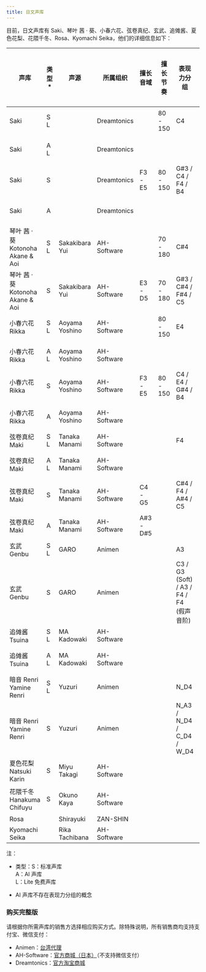 ```yaml
---
title: 日文声库
---
```


目前，日文声库有 Saki、琴叶 茜 · 葵、小春六花、弦卷真纪、玄武、追傩酱、夏色花梨、花隈千冬、Rosa、Kyomachi Seika，他们的详细信息如下：

| 声库 | 类型* | 声源 | 所属组织 |  擅长音域 | 擅长节奏 | 表现力分组 | 自动音高调校 | 最新版本 |
| --- | --- | --- | --- | --- | --- | --- | --- | --- |
| Saki | S L |  | Dreamtonics |  | 80 - 150 | C4 | 第 1 代 | ver.101 |
| Saki | A L |  | Dreamtonics |  |  |  | 第 3 代 | ver.101 |
| Saki | S |  | Dreamtonics | F3 - E5 | 80 - 150 | G#3 / C4 / F4 / B4 | 第 1 代 | ver.101 |
| Saki | A |  | Dreamtonics |  |  |  | 第 3 代 | ver.115 |
| 琴叶 茜 · 葵 <br/> Kotonoha Akane & Aoi | S L | Sakakibara Yui | AH-Software |  | 70 - 180 | C#4 | 第 1 代 | ver.100 |
| 琴叶 茜 · 葵 <br/> Kotonoha Akane & Aoi | S | Sakakibara Yui | AH-Software | E3 - D5 | 70 - 180 | G#3 / C#4 / F#4 / C5 | 第 1 代 | ver.100 |
| 小春六花 <br/> Rikka | S L | Aoyama Yoshino | AH-Software |  | 80 - 150 | E4 | 第 1 代 | ver.100 |
| 小春六花 <br/> Rikka | A L | Aoyama Yoshino | AH-Software |  |  |  | 第 3 代 | ver.101 |
| 小春六花 <br/> Rikka | S | Aoyama Yoshino | AH-Software | F3 - E5 | 80 - 150 | C4 / E4 / G#4 / B4 | 第 1 代 | ver.100 |
| 小春六花 <br/> Rikka | A | Aoyama Yoshino | AH-Software |  |  |  | 第 3 代 | ver.105 |
| 弦卷真纪 <br/> Maki | S L | Tanaka Manami | AH-Software |  |  | F4 |  | ver.100 |
| 弦卷真纪 <br/> Maki | A L | Tanaka Manami | AH-Software |  |  |  | 第 3 代 | ver.101 |
| 弦卷真纪 <br/> Maki | S | Tanaka Manami | AH-Software | C4 - G5 |  | C#4 / F4 / A#4 / C5 |  | ver.100 |
| 弦卷真纪 <br/> Maki | A | Tanaka Manami | AH-Software | A#3 - D#5 |  |  | 第 3 代 | ver.104 |
| 玄武 <br/> Genbu | S L | GARO | Animen |  |  | A3 |  | ver.100 |
| 玄武 <br/> Genbu | S | GARO | Animen |  |  | C3 / G3 (Soft) / A3 / F4 / F4 (假声音阶) |  | ver.100 |
| 追傩酱 <br/> Tsuina | S L | MA Kadowaki | AH-Software |  |  | | | ver.100 |
| 追傩酱 <br/> Tsuina | A L | MA Kadowaki | AH-Software |  | |  | 第 4 代 | ver.100 |
| 暗音 Renri <br/> Yamine Renri | S L | Yuzuri | Animen |  |  | N_D4 |  | ver.100 |
| 暗音 Renri <br/> Yamine Renri | S | Yuzuri | Animen |  |  | N_A3 / N_D4 / C_D4 / W_D4 |  | ver.100 |
| 夏色花梨 <br/> Natsuki Karin | S | Miyu Takagi | AH-Software |  |  |  |  | 预计 2022 / 04 发售 |
| 花隈千冬 <br/> Hanakuma Chifuyu | S | Okuno Kaya | AH-Software |  |  |  |  | 预计 2022 发售 |
| Rosa |  | Shirayuki | ZAN-SHIN |  |  |  |  | 未发售 |
| Kyomachi Seika |  | Rika Tachibana | AH-Software |  |  |  |  | 未发售 |

注：

* 类型：S：标准声库 <br/> A：AI 声库 <br/> L：Lite 免费声库

* AI 声库不存在表现力分组的概念

### 购买完整版

请根据你所需声库的销售方选择相应购买方式。除特殊说明，所有销售商均支持支付宝、微信支付：

  * Animen：[台湾代理](https://www.anicute.com/)
  * AH-Software：[官方商城（日本）](https://www.ah-soft.com/product/series.html#synth-v)（不支持微信支付）
  * Dreamtonics：[官方淘宝商城](https://dreamtonics.taobao.com/shop/view_shop.htm?id=2212881578559)